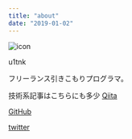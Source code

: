 ```yaml
---
title: "about"
date: "2019-01-02"
---
```



![icon](/images/about/u1tnk.png)

u1tnk

フリーランス引きこもりプログラマ。

技術系記事はこちらにも多少 [Qiita](https://qiita.com/u1tnk)

[GitHub](http://github.com/u1tnk)

[twitter](http://twitter.com/u1tnk)
